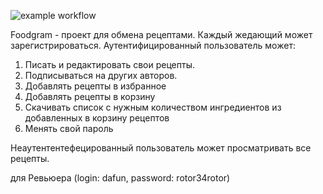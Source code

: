 ![example workflow](https://github.com/dafun34/foodgram-project-react/actions/workflows/main.yml/badge.svg)


Foodgram - проект для обмена рецептами. 
Каждый жедающий может зарегистрироваться.
Аутентифицированный пользователь может:
1. Писать и редактировать свои рецепты.
2. Подписываться на других авторов.
3. Добавлять рецепты в избранное 
4. Добавлять рецепты в корзину
5. Скачивать список с нужным количеством ингредиентов из добавленных в корзину рецептов
6. Менять свой пароль
    

Неаутентентефецированный пользователь может просматривать все рецепты.

для Ревьюера (login: dafun, password: rotor34rotor)
